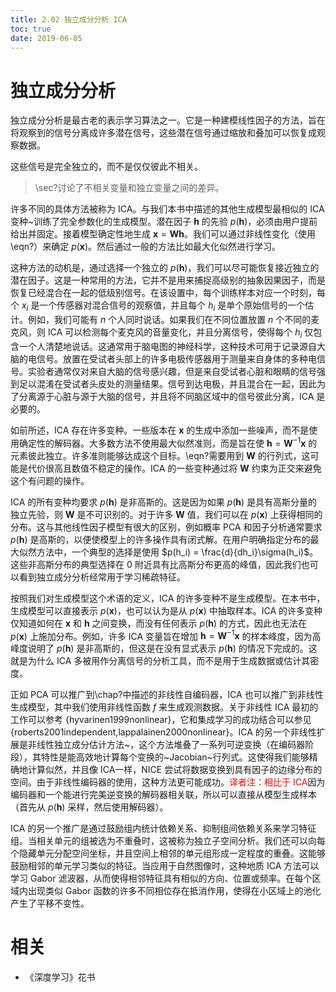 ```yaml
---
title: 2.02 独立成分分析 ICA
toc: true
date: 2019-06-05
---
```



# 独立成分分析



独立成分分析是最古老的表示学习算法之一。它是一种建模线性因子的方法，旨在将观察到的信号分离成许多潜在信号，这些潜在信号通过缩放和叠加可以恢复成观察数据。

这些信号是完全独立的，而不是仅仅彼此不相关。

> \sec?讨论了不相关变量和独立变量之间的差异。


许多不同的具体方法被称为 ICA。与我们本书中描述的其他生成模型最相似的 ICA 变种~训练了完全参数化的生成模型。潜在因子 $\boldsymbol h$ 的先验 $p(\boldsymbol h)$，必须由用户提前给出并固定。接着模型确定性地生成 $\boldsymbol x = \boldsymbol W \boldsymbol h$。我们可以通过非线性变化（使用\eqn?）来确定 $p(\boldsymbol x)$。然后通过一般的方法比如最大化似然进行学习。



这种方法的动机是，通过选择一个独立的 $p(\boldsymbol h)$，我们可以尽可能恢复接近独立的潜在因子。这是一种常用的方法，它并不是用来捕捉高级别的抽象因果因子，而是恢复已经混合在一起的低级别信号。在该设置中，每个训练样本对应一个时刻，每个 $x_i$ 是一个传感器对混合信号的观察值，并且每个 $h_i$ 是单个原始信号的一个估计。例如，我们可能有 $n$ 个人同时说话。如果我们在不同位置放置 $n$ 个不同的麦克风，则 ICA 可以检测每个麦克风的音量变化，并且分离信号，使得每个 $h_i$ 仅包含一个人清楚地说话。这通常用于脑电图的神经科学，这种技术可用于记录源自大脑的电信号。放置在受试者头部上的许多电极传感器用于测量来自身体的多种电信号。实验者通常仅对来自大脑的信号感兴趣，但是来自受试者心脏和眼睛的信号强到足以混淆在受试者头皮处的测量结果。信号到达电极，并且混合在一起，因此为了分离源于心脏与源于大脑的信号，并且将不同脑区域中的信号彼此分离，ICA 是必要的。



如前所述，ICA 存在许多变种。一些版本在 $\boldsymbol x$ 的生成中添加一些噪声，而不是使用确定性的解码器。大多数方法不使用最大似然准则，而是旨在使 $\boldsymbol h = \boldsymbol W^{-1}\boldsymbol x$ 的元素彼此独立。许多准则能够达成这个目标。\eqn?需要用到 $\boldsymbol W$ 的行列式，这可能是代价很高且数值不稳定的操作。ICA 的一些变种通过将 $\boldsymbol W$ 约束为正交来避免这个有问题的操作。


ICA 的所有变种均要求 $p(\boldsymbol h)$ 是非高斯的。这是因为如果 $p(\boldsymbol h)$ 是具有高斯分量的独立先验，则 $\boldsymbol W$ 是不可识别的。对于许多 $\boldsymbol W$ 值，我们可以在 $p(\boldsymbol x)$ 上获得相同的分布。这与其他线性因子模型有很大的区别，例如概率 PCA 和因子分析通常要求 $p(\boldsymbol h)$ 是高斯的，以便使模型上的许多操作具有闭式解。在用户明确指定分布的最大似然方法中，一个典型的选择是使用 $p(h_i) = \frac{d}{dh_i}\sigma(h_i)$。这些非高斯分布的典型选择在 $0$ 附近具有比高斯分布更高的峰值，因此我们也可以看到独立成分分析经常用于学习稀疏特征。




按照我们对生成模型这个术语的定义，ICA 的许多变种不是生成模型。在本书中，生成模型可以直接表示 $p(\boldsymbol x)$，也可以认为是从 $p(\boldsymbol x)$ 中抽取样本。ICA 的许多变种仅知道如何在 $\boldsymbol x$ 和 $\boldsymbol h$ 之间变换，而没有任何表示 $p(\boldsymbol h)$ 的方式，因此也无法在 $p(\boldsymbol x)$ 上施加分布。例如，许多 ICA 变量旨在增加 $\boldsymbol h = \boldsymbol W^{-1}\boldsymbol x$ 的样本峰度，因为高峰度说明了 $p(\boldsymbol h)$ 是非高斯的，但这是在没有显式表示 $p(\boldsymbol h)$ 的情况下完成的。这就是为什么 ICA 多被用作分离信号的分析工具，而不是用于生成数据或估计其密度。


正如 PCA 可以推广到\chap?中描述的非线性自编码器，ICA 也可以推广到非线性生成模型，其中我们使用非线性函数 $f$ 来生成观测数据。关于非线性 ICA 最初的工作可以参考 {hyvarinen1999nonlinear}，它和集成学习的成功结合可以参见 {roberts2001independent,lappalainen2000nonlinear}。ICA 的另一个非线性扩展是非线性独立成分估计方法~，这个方法堆叠了一系列可逆变换（在编码器阶段），其特性是能高效地计算每个变换的~Jacobian~行列式。这使得我们能够精确地计算似然，并且像 ICA一样，NICE 尝试将数据变换到具有因子的边缘分布的空间。由于非线性编码器的使用，这种方法更可能成功。<span style="color:red;">译者注：相比于 ICA</span>因为编码器和一个能进行完美逆变换的解码器相关联，所以可以直接从模型生成样本（首先从 $p(\boldsymbol h)$ 采样，然后使用解码器）。


ICA 的另一个推广是通过鼓励组内统计依赖关系、抑制组间依赖关系来学习特征组。当相关单元的组被选为不重叠时，这被称为独立子空间分析。我们还可以向每个隐藏单元分配空间坐标，并且空间上相邻的单元组形成一定程度的重叠。这能够鼓励相邻的单元学习类似的特征。当应用于自然图像时，这种地质 ICA 方法可以学习 Gabor 滤波器，从而使得相邻特征具有相似的方向、位置或频率。在每个区域内出现类似 Gabor 函数的许多不同相位存在抵消作用，使得在小区域上的池化产生了平移不变性。



# 相关

- 《深度学习》花书
